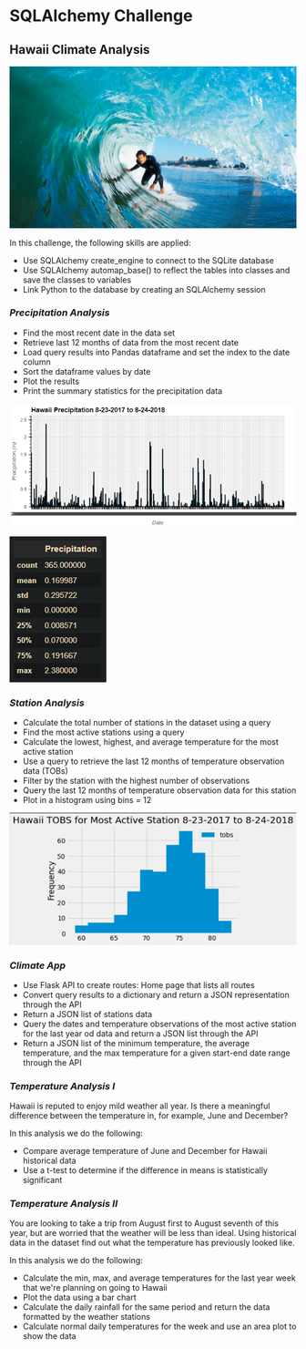 # SQLAlchemy Challenge

## Hawaii Climate Analysis

![Hawaii_surfing](Images/surfs-up.png)

In this challenge, the following skills are applied:  

* Use SQLAlchemy create_engine to connect to the SQLite database  
* Use SQLAlchemy automap_base() to reflect the tables into classes and save the classes to variables  
* Link Python to the database by creating an SQLAlchemy session  

### *Precipitation Analysis*

* Find the most recent date in the data set  
* Retrieve last 12 months of data from the most recent date  
* Load query results into Pandas dataframe and set the index to the date column  
* Sort the dataframe values by date  
* Plot the results  
* Print the summary statistics for the precipitation data  

![precipitation_data](Images/precipitation.png)

![precipitation_stats](Images/precipitation_summary_statistics.png)

### *Station Analysis*

* Calculate the total number of stations in the dataset using a query  
* Find the most active stations using a query  
* Calculate the lowest, highest, and average temperature for the most active station  
* Use a query to retrieve the last 12 months of temperature observation data (TOBs)  
* Filter by the station with the highest number of observations  
* Query the last 12 months of temperature observation data for this station  
* Plot in a histogram using bins = 12  

![station_histogram](Images/station-histogram.png)

### *Climate App*

* Use Flask API to create routes: Home page that lists all routes  
* Convert query results to a dictionary and return a JSON representation through the API  
* Return a JSON list of stations data  
* Query the dates and temperature observations of the most active station for the last year od data and return a JSON list through the API  
* Return a JSON list of the minimum temperature, the average temperature, and the max temperature for a given start-end date range through the API  
### *Temperature Analysis I*

Hawaii is reputed to enjoy mild weather all year. Is there a meaningful difference between the temperature in, for example, June and December?  

In this analysis we do the following:  
* Compare average temperature of June and December for Hawaii historical data  
* Use a t-test to determine if the difference in means is statistically significant  

### *Temperature Analysis II*

You are looking to take a trip from August first to August seventh of this year, but are worried that the weather will be less than ideal. Using historical data in the dataset find out what the temperature has previously looked like.

In this analysis we do the following:  
* Calculate the min, max, and average temperatures for the last year week that we're planning on going to Hawaii  
* Plot the data using a bar chart  
* Calculate the daily rainfall for the same period and return the data formatted by the weather stations  
* Calculate normal daily temperatures for the week and use an area plot to show the data  